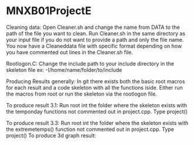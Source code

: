 # MNXB01ProjectE
Cleaning data:
Open Cleaner.sh and change the name from DATA to the path of the file you want to clean. Run Cleaner.sh in the same directory as your input file if you do not want to provide a path and only the file name. 
You now have a Cleaneddata file with specific format depending on how you have commented out lines in the Cleaner.sh file.

Rootlogon.C:
Change the include path to your include directory in the skeleton file ex: -I/home/name/folder/to/include

Producing Results generally:
In git there exists both the basic root macros for each result and a code skeleton with all the functions iside. Either run the macros from root or run the skeleton via the rootlogon file.

To produce result 3.1:
Run root int the folder where the skeleton exists with the temponday functions not commented out in project.cpp.
Type project()

To produce result 3.3:
Run root int the folder where the skeleton exists with the extremetemps() function not commented out in project.cpp.
Type project()
To produce 3d graph result:

